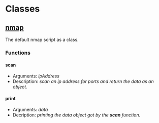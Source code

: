 # Classes

## [nmap](https://git.ctdo.de/xoy/xoy_greyhack_src/src/branch/main/Classes/nmap.src)

The default nmap script as a class.

### Functions

#### scan

- Arguments: *ipAddress*
- Description: *scan an ip address for ports and return the data as an object.*

#### print

- Arguments: *data*
- Decription: *printing the data object got by the **scan** function.*